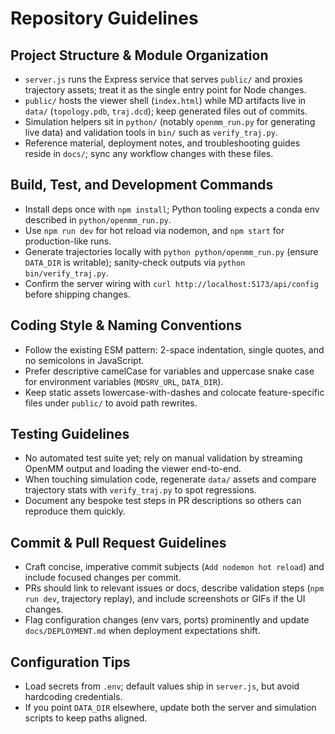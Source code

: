# Repository Guidelines

## Project Structure & Module Organization
- `server.js` runs the Express service that serves `public/` and proxies trajectory assets; treat it as the single entry point for Node changes.
- `public/` hosts the viewer shell (`index.html`) while MD artifacts live in `data/` (`topology.pdb`, `traj.dcd`); keep generated files out of commits.
- Simulation helpers sit in `python/` (notably `openmm_run.py` for generating live data) and validation tools in `bin/` such as `verify_traj.py`.
- Reference material, deployment notes, and troubleshooting guides reside in `docs/`; sync any workflow changes with these files.

## Build, Test, and Development Commands
- Install deps once with `npm install`; Python tooling expects a conda env described in `python/openmm_run.py`.
- Use `npm run dev` for hot reload via nodemon, and `npm start` for production-like runs.
- Generate trajectories locally with `python python/openmm_run.py` (ensure `DATA_DIR` is writable); sanity-check outputs via `python bin/verify_traj.py`.
- Confirm the server wiring with `curl http://localhost:5173/api/config` before shipping changes.

## Coding Style & Naming Conventions
- Follow the existing ESM pattern: 2-space indentation, single quotes, and no semicolons in JavaScript.
- Prefer descriptive camelCase for variables and uppercase snake case for environment variables (`MDSRV_URL`, `DATA_DIR`).
- Keep static assets lowercase-with-dashes and colocate feature-specific files under `public/` to avoid path rewrites.

## Testing Guidelines
- No automated test suite yet; rely on manual validation by streaming OpenMM output and loading the viewer end-to-end.
- When touching simulation code, regenerate `data/` assets and compare trajectory stats with `verify_traj.py` to spot regressions.
- Document any bespoke test steps in PR descriptions so others can reproduce them quickly.

## Commit & Pull Request Guidelines
- Craft concise, imperative commit subjects (`Add nodemon hot reload`) and include focused changes per commit.
- PRs should link to relevant issues or docs, describe validation steps (`npm run dev`, trajectory replay), and include screenshots or GIFs if the UI changes.
- Flag configuration changes (env vars, ports) prominently and update `docs/DEPLOYMENT.md` when deployment expectations shift.

## Configuration Tips
- Load secrets from `.env`; default values ship in `server.js`, but avoid hardcoding credentials.
- If you point `DATA_DIR` elsewhere, update both the server and simulation scripts to keep paths aligned.
